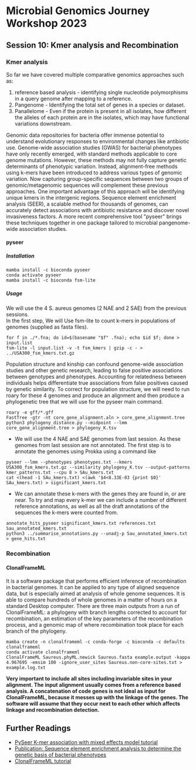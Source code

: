 # Microbial Genomics Journey Workshop 2023
## Session 10: Kmer analysis and Recombination
### Kmer analysis
So far we have covered multiple comparative genomics approaches such as:
1. reference based analysis - identifying single nucleotide polymorphisms in a query genome after mapping to a reference.
2. Pangenome - Identifying the total set of genes in a species or dataset.
3. Panallelome - Even if the protein is present in all isolates, how different the alleles of each protein are in the isolates, which may have functional variations downstream.

Genomic data repositories for bacteria offer immense potential to understand evolutionary responses to environmental changes like antibiotic use. Genome-wide association studies (GWAS) for bacterial phenotypes have only recently emerged, with standard methods applicable to core genome mutations. However, these methods may not fully capture genetic determinants of phenotypic variation. Instead, alignment-free methods using k-mers have been introduced to address various types of genomic variation. Now capturing group-specific sequences between two groups of genomic/metagenomic sequences will complement these previous approaches. One important advantage of this approach will be identifying unique kmers in the intergenic regions. Sequence element enrichment analysis (SEER), a scalable method for thousands of genomes, can accurately detect associations with antibiotic resistance and discover novel invasiveness factors. A more recent comprehensive tool "pyseer" brings these techniques together in one package tailored to microbial pangenome-wide association studies.<br/>

#### pyseer
##### Installation
```
mamba install -c bioconda pyseer
conda activate pyseer
mamba install -c bioconda fsm-lite
```
##### Usage
We will use the 4 S. aureus genomes (2 NAE and 2 SAE) from the previous sessions.<br/>
In the first step, We will Use fsm-lite to count k-mers in populations of genomes (supplied as fasta files).
```
for f in ./*.fna; do id=$(basename "$f" .fna); echo $id $f; done > input.list
fsm-lite -l input.list -v -t fsm_kmers | gzip -c - > ../USA300_fsm_kmers.txt.gz
```
Population structure and kinship can confound genome-wide association studies and other genetic research, leading to false positive associations between genotypes and phenotypes. Accounting for relatedness between individuals helps differentiate true associations from false positives caused by genetic similarity. To correct for population structure, we will need to run roary for these 4 genomes and produce an alignment and then produce a phylogenetic tree that we will use for the pyseer main command.
```
roary -e gff/*.gff
FastTree -gtr -nt core_gene_alignment.aln > core_gene_alignment.tree
python3 phylogeny_distance.py --midpoint --lmm core_gene_alignment.tree > phylogeny_K.tsv
```
* We will use the 4 NAE and SAE genomes from last session. As these genomes from last session are not annotated. The first step is to annotate the genomes using Prokka using a command like
```
pyseer --lmm --phenotypes phenotypes.txt --kmers USA300_fsm_kmers.txt.gz --similarity phylogeny_K.tsv --output-patterns kmer_patterns.txt --cpu 8 > SAu_kmers.txt
cat <(head -1 SAu_kmers.txt) <(awk '$4<8.33E-03 {print $0}' SAu_kmers.txt) > significant_kmers.txt
```
* We can annotate these k-mers with the genes they are found in, or are near. To try and map every k-mer we can include a number of different reference annotations, as well as all the draft annotations of the sequences the k-mers were counted from.
```
annotate_hits_pyseer significant_kmers.txt references.txt Sau_annotated_kmers.txt
python3 ../summarise_annotations.py --unadj-p Sau_annotated_kmers.txt > gene_hits.txt
```
### Recombination

#### ClonalFrameML
It is a software package that performs efficient inference of recombination in bacterial genomes. It can be applied to any type of aligned sequence data, but is especially aimed at analysis of whole genome sequences. It is able to compare hundreds of whole genomes in a matter of hours on a standard Desktop computer. There are three main outputs from a run of ClonalFrameML: a phylogeny with branch lengths corrected to account for recombination, an estimation of the key parameters of the recombination process, and a genomic map of where recombination took place for each branch of the phylogeny.
```
mamba create -n clonalframeml -c conda-forge -c bioconda -c defaults clonalframeml
conda activate clonalframeml
ClonalFrameML Saureus.phyML.newick Saureus.fasta example.output -kappa 4.967695 -emsim 100 -ignore_user_sites Saureus.non-core-sites.txt > example.log.txt
```
**Very important to include all sites including invariable sites in your alignment. The input alignment usually comes from a reference based analysis. A concatenation of code genes is not ideal as input for ClonalFrameML, because it messes up with the linkage of the genes. The software will assume that they occur next to each other which affects linkage and recombination detection.**

## Further Readings
* [PySeer K-mer association with mixed effects model tutorial](https://pyseer.readthedocs.io/en/master/tutorial.html#k-mer-association-with-mixed-effects-model)
* [Publication: Sequence element enrichment analysis to determine the genetic basis of bacterial phenotypes](https://www.nature.com/articles/ncomms12797)
* [ClonalFrameML tutorial](https://github.com/xavierdidelot/clonalframeml/wiki)
